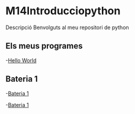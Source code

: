 # M14Introducciopython
Descripció
Benvolguts al meu repositori de python

## Els meus programes

  -[Hello World](hello_world.py)
  
## Bateria 1
  -[Bateria 1](problema1.py)
  
  -[Bateria 1](problema2.py)
